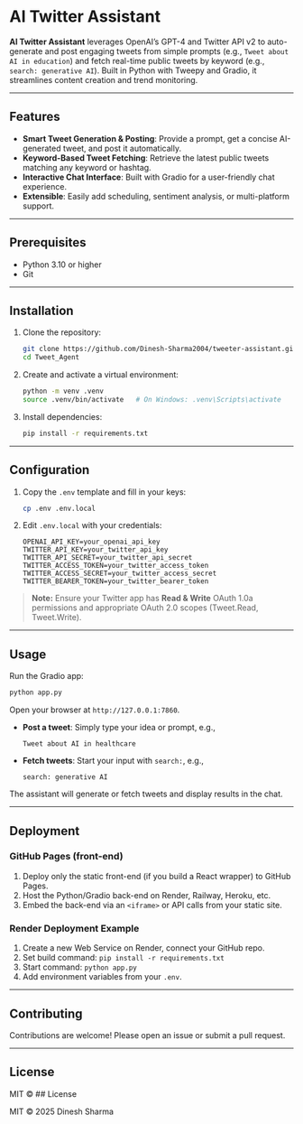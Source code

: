 # AI Twitter Assistant

**AI Twitter Assistant** leverages OpenAI’s GPT-4 and Twitter API v2 to auto-generate and post engaging tweets from simple prompts (e.g., `Tweet about AI in education`) and fetch real-time public tweets by keyword (e.g., `search: generative AI`). Built in Python with Tweepy and Gradio, it streamlines content creation and trend monitoring.

---

## Features

* **Smart Tweet Generation & Posting**: Provide a prompt, get a concise AI-generated tweet, and post it automatically.
* **Keyword-Based Tweet Fetching**: Retrieve the latest public tweets matching any keyword or hashtag.
* **Interactive Chat Interface**: Built with Gradio for a user-friendly chat experience.
* **Extensible**: Easily add scheduling, sentiment analysis, or multi-platform support.

---

## Prerequisites

* Python 3.10 or higher
* Git

---

## Installation

1. Clone the repository:

   ```bash
   git clone https://github.com/Dinesh-Sharma2004/tweeter-assistant.git
   cd Tweet_Agent
   ```

2. Create and activate a virtual environment:

   ```bash
   python -m venv .venv
   source .venv/bin/activate   # On Windows: .venv\Scripts\activate
   ```

3. Install dependencies:

   ```bash
   pip install -r requirements.txt
   ```

---

## Configuration

1. Copy the `.env` template and fill in your keys:

   ```bash
   cp .env .env.local
   ```

2. Edit `.env.local` with your credentials:

   ```env
   OPENAI_API_KEY=your_openai_api_key
   TWITTER_API_KEY=your_twitter_api_key
   TWITTER_API_SECRET=your_twitter_api_secret
   TWITTER_ACCESS_TOKEN=your_twitter_access_token
   TWITTER_ACCESS_SECRET=your_twitter_access_secret
   TWITTER_BEARER_TOKEN=your_twitter_bearer_token
   ```

> **Note:** Ensure your Twitter app has **Read & Write** OAuth 1.0a permissions and appropriate OAuth 2.0 scopes (Tweet.Read, Tweet.Write).

---

## Usage

Run the Gradio app:

```bash
python app.py
```

Open your browser at `http://127.0.0.1:7860`.

* **Post a tweet**: Simply type your idea or prompt, e.g.,

  ```text
  Tweet about AI in healthcare
  ```
* **Fetch tweets**: Start your input with `search:`, e.g.,

  ```text
  search: generative AI
  ```

The assistant will generate or fetch tweets and display results in the chat.

---

## Deployment

### GitHub Pages (front-end)

1. Deploy only the static front-end (if you build a React wrapper) to GitHub Pages.
2. Host the Python/Gradio back-end on Render, Railway, Heroku, etc.
3. Embed the back-end via an `<iframe>` or API calls from your static site.

### Render Deployment Example

1. Create a new Web Service on Render, connect your GitHub repo.
2. Set build command: `pip install -r requirements.txt`
3. Start command: `python app.py`
4. Add environment variables from your `.env`.

---

## Contributing

Contributions are welcome! Please open an issue or submit a pull request.

---

## License

MIT © ## License

MIT © 2025 Dinesh Sharma

